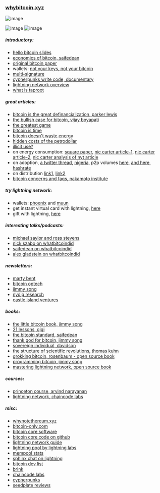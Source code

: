 ### [whybitcoin.xyz](http://whybitcoin.xyz)


![image](https://user-images.githubusercontent.com/43543054/115479399-55f48300-a216-11eb-977e-6c4ada00840a.png)


![image](https://user-images.githubusercontent.com/43543054/116915683-5891a800-ac1a-11eb-83bf-010f53747e13.png)
![image](https://user-images.githubusercontent.com/43543054/117055701-711cc380-ace9-11eb-8c80-ed76c47ec71d.png)



##### introductory:
* [hello bitcoin slides](https://www.hellobitco.in/)
* [economics of bitcoin, saifedean](https://www.youtube.com/watch?v=1WBrdLQhUrg)
* [original bitcoin paper](https://nakamotoinstitute.org/bitcoin/)
* wallets: [not your keys, not your bitcoin](https://www.swanbitcoin.com/bitcoin-wallets-not-your-keys-not-your-bitcoin/)
* [multi-signature](https://en.bitcoin.it/wiki/Multisignature)
* [cypherpunks write code, documentary](https://www.youtube.com/playlist?list=PLBuns9Evn1w-T2RwqMhUnTZbTTe-M-g42)
* [lightning network overview](https://dev.lightning.community/overview/)
* [what is taproot](https://river.com/learn/what-is-taproot/)


##### great articles:
* [bitcoin is the great definancialization, parker lewis](https://nakamotoinstitute.org/mempool/bitcoin-is-the-great-definancialization/)
* [the bullish case for bitcoin, vijay boyapati](https://vijayboyapati.medium.com/the-bullish-case-for-bitcoin-6ecc8bdecc1)
* [the greatest game](https://medium.com/the-bitcoin-times/the-greatest-game-b787ac3242b2)
* [bitcoin is time](https://dergigi.com/2021/01/14/bitcoin-is-time/)
* [bitcoin doesn't waste energy](https://nakamotoinstitute.org/mempool/bitcoin-does-not-waste-energy/)
* [hidden costs of the petrodollar](https://bitcoinmagazine.com/culture/the-hidden-costs-of-the-petrodollar)
* [illicit use?](https://www.forbes.com/sites/stevenehrlich/2021/04/13/janet-yellen-bitcoin-and-crypto-fearmongers-get-pushback-from-former-cia-director/?sh=5bc4cfc09bb7)
* on energy consumption: [square paper](https://t.co/UmayxNtCFJ?amp=1), [nic carter article-1](https://www.coindesk.com/the-last-word-on-bitcoins-energy-consumption?amp=1), [nic carter article-2](https://www.coindesk.com/frustrating-maddening-all-consuming-bitcoin-energy-debate), [nic carter analysis of nyt article](https://medium.com/@nic__carter/on-bitcoin-the-gray-lady-embraces-climate-lysenkoism-a2d31e465ec0)
* on adoption, [a twitter thread](https://twitter.com/skwp/status/1335627976105467906), [nigeria](https://qz.com/africa/1947769/nigeria-is-the-second-largest-bitcoin-market-after-the-us/), p2p volumes [here](https://coin.dance/volume/paxful), [and here](https://www.usefultulips.org/), [hashrate](https://www.blockchain.com/charts/hash-rate)
* on distribution [link1](https://twitter.com/LynAldenContact/status/1329547034886627329), [link2](https://coinmetrics.io/measuring-bitcoins-decentralization/)
* [bitcoin concerns and faqs, nakamoto institute](https://nakamotoinstitute.org/mempool/)



##### try lightning network:
* wallets: [phoenix](https://phoenix.acinq.co/) and [muun](https://muun.com/)
* get instant virtual card with lightning, [here](https://paywithmoon.com/)
* gift with lightning, [here](https://lightning.gifts/)



##### interesting talks/podcasts:
* [michael saylor and ross stevens](https://www.microstrategy.com/en/bitcoin/videos/bitcoin-macro-strategy)
* [nick szabo on whatbitcoindid](https://www.whatbitcoindid.com/nick-szabo)
* [saifedean on whatbitcoindid](https://www.whatbitcoindid.com/podcast/saifedean-ammous-on-understanding-bitcoin-economics)
* [alex gladstein on whatbitcoindid](https://www.whatbitcoindid.com/podcast/alex-gladstein-on-why-bitcoin-and-decentralised-technology-matters-for-freedom)



##### newsletters:
* [marty bent](https://tftc.io/martys-bent/#)
* [bitcoin optech](https://bitcoinops.org/)
* [jimmy song](https://jimmysong.substack.com/)
* [nydig research](https://nydig.com/research-subscription/)
* [castle island ventures](https://www.castleisland.vc/#)


##### books:
* [the little bitcoin book, jimmy song](https://www.amazon.com/Little-Bitcoin-Book-Matters-Finances/dp/1641990503/ref=sr_1_5?dchild=1&keywords=little+bitcoin+book&qid=1614972992&sr=8-5)
* [21 lessons, gigi](https://www.amazon.com/gp/product/1697526349/ref=as_li_tl?ie=UTF8&camp=1789&creative=9325&creativeASIN=1697526349&linkCode=as2&tag=dergigi-20&linkId=b17de885d1dfaf3cec52479f69374fbb#customerReviews)
* [the bitcoin standard, saifedean](https://www.amazon.com/Bitcoin-Standard-Decentralized-Alternative-Central/dp/1119473861/ref=sr_1_1?dchild=1&keywords=saifedean&qid=1606007632&sr=8-1)
* [thank god for bitcoin, jimmy song](https://www.amazon.com/Thank-God-Bitcoin-Corruption-Redemption/dp/1641991216/ref=sr_1_1?dchild=1&keywords=thank+god+for+bitcoin&qid=1614976491&sr=8-1)
* [sovereign individual, davidson](https://www.amazon.com/Sovereign-Individual-Mastering-Transition-Information/dp/0684832720/ref=sr_1_2?crid=2TVFFKXB4U7IC&dchild=1&keywords=sovereign+individual&qid=1606007663&sprefix=sovereign+indiv%2Caps%2C370&sr=8-2)
* [the structure of scientific revolutions, thomas kuhn](https://www.amazon.com/Structure-Scientific-Revolutions-Thomas-Kuhn/dp/0226458083)
* [grokking bitcoin, rosenbaum - open source book](https://www.manning.com/books/grokking-bitcoin#toc)
* [programming bitcoin, jimmy song](https://www.amazon.com/Programming-Bitcoin-Learn-Program-Scratch/dp/1492031496/ref=sr_1_2?dchild=1&keywords=programming+bitcoin&qid=1614973002&sr=8-2)
* [mastering lightning network, open source book](https://github.com/lnbook/lnbook)


##### courses:
* [princeton course, arvind narayanan](https://www.coursera.org/learn/cryptocurrency)
* [lightning network, chaincode labs](https://github.com/chaincodelabs/lightning-curriculum)


##### misc:
* [whynotethereum.xyz](http://whynotethereum.xyz)
* [bitcoin-only.com](https://bitcoin-only.com/)
* [bitcoin core software](https://bitcoin.org/en/bitcoin-core/)
* [bitcoin core code on github](https://github.com/bitcoin/bitcoin)
* [lightning network guide](https://ln.guide/)
* [lightning pool by lightning labs](https://lightning.engineering/posts/2020-11-02-lightning-pool/)
* [mempool stats](https://mempool.space/)
* [sphinx chat on lightning](https://sphinx.chat/)
* [bitcoin dev list](https://bitcoindevlist.com/)
* [brink](https://brink.dev/)
* [chaincode labs](https://chaincode.com/)
* [cypherpunks](https://en.wikipedia.org/wiki/Cypherpunk)
* [seedplate reviews](https://jlopp.github.io/metal-bitcoin-storage-reviews/)



